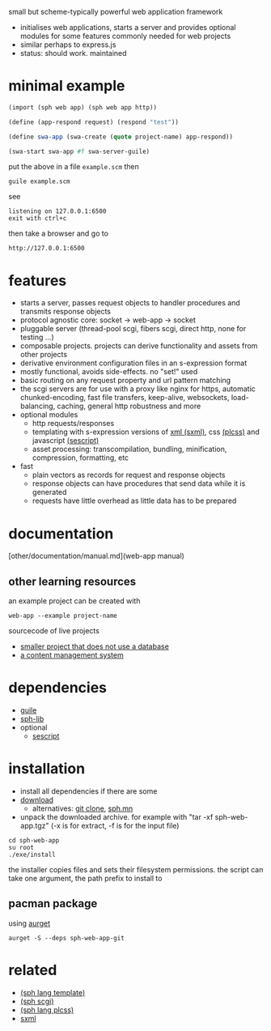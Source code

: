 small but scheme-typically powerful web application framework

* initialises web applications, starts a server and provides optional modules for some features commonly needed for web projects
* similar perhaps to express.js
* status: should work. maintained

# minimal example

```scheme
(import (sph web app) (sph web app http))

(define (app-respond request) (respond "test"))

(define swa-app (swa-create (quote project-name) app-respond))

(swa-start swa-app #f swa-server-guile)
```

put the above in a file ``example.scm`` then

```shell
guile example.scm
```

see

```
listening on 127.0.0.1:6500
exit with ctrl+c
```

then take a browser and go to

```
http://127.0.0.1:6500
```

# features
* starts a server, passes request objects to handler procedures and transmits response objects
* protocol agnostic core: socket -> web-app -> socket
* pluggable server (thread-pool scgi, fibers scgi, direct http, none for testing ...)
* composable projects. projects can derive functionality and assets from other projects
* derivative environment configuration files in an s-expression format
* mostly functional, avoids side-effects. no "set!" used
* basic routing on any request property and url pattern matching
* the scgi servers are for use with a proxy like nginx for https, automatic chunked-encoding, fast file transfers, keep-alive, websockets, load-balancing, caching, general http robustness and more
* optional modules
  * http requests/responses
  * templating with s-expression versions of [xml (sxml)]("https://en.wikipedia.org/wiki/SXML"), css [(plcss)](http://sph.mn/c/browse/link-view/sph-lang-plcss/library/documentation) and javascript [(sescript)](https://github.com/sph-mn/sescript)
  * asset processing: transcompilation, bundling, minification, compression, formatting, etc
* fast
  * plain vectors as records for request and response objects
  * response objects can have procedures that send data while it is generated
  * requests have little overhead as little data has to be prepared

# documentation

[other/documentation/manual.md](web-app manual)

## other learning resources
an example project can be created with
```shell
web-app --example project-name
```

sourcecode of live projects
* [smaller project that does not use a database](http://files.sph.mn/sourcecode/ytilitu)
* [a content management system](http://files.sph.mn/sourcecode/sph-cms)

# dependencies
* [guile](https://www.gnu.org/software/guile/guile.html)
* [sph-lib](https://github.com/sph-mn/sph-lib)
* optional
  * [sescript](https://github.com/sph-mn/sescript)

# installation
* install all dependencies if there are some
* [download](http://files.sph.mn/u/software/releases)
  * alternatives: [git clone](https://github.com/sph-mn/sph-web-app), [sph.mn](http://sph.mn/git/download/sph-web-app.stable.tgz)
* unpack the downloaded archive. for example with "tar -xf sph-web-app.tgz" (-x is for extract, -f is for the input file)

```shell
cd sph-web-app
su root
./exe/install
```

the installer copies files and sets their filesystem permissions. the script can take one argument, the path prefix to install to

## pacman package
using [aurget](https://github.com/pbrisbin/aurget)

```shell
aurget -S --deps sph-web-app-git
```

# related
* [(sph lang template)](http://sph.mn/c/view/q6)
* [(sph scgi)](http://sph.mn/c/view/m6)
* [(sph lang plcss)](http://sph.mn/c/view/fq)
* [sxml](http://okmij.org/ftp/Scheme/SXML.html)

